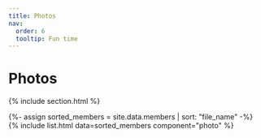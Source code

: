 ```yaml
---
title: Photos
nav:
  order: 6
  tooltip: Fun time  
---
```


# <i class="fas fa-users"></i>Photos


{% include section.html %}

{%- assign sorted_members = site.data.members | sort: "file_name" -%}
{% include list.html data=sorted_members component="photo" %}



